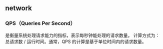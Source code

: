## network

### QPS（Queries Per Second）

是衡量系统处理请求能力的指标，表示每秒钟能处理的请求数量。
计算方式为：总请求数 / 运行时间。通常，QPS 的计算是基于单位时间内的请求数量。

